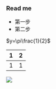 ### Read me

- 第一步
- 第二步

$y=\pi\frac{1}{2}$

|1|2|
|-|-|
|1|1|
<img src="https://latex.codecogs.com/svg.latex?\Large&space;x=\frac{-b\pm\sqrt{b^2-4ac}}{2a}">
